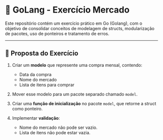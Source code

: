 # 🛒 GoLang - Exercício Mercado

Este repositório contém um exercício prático em Go (Golang), com o objetivo de consolidar conceitos de modelagem de structs, modularização de pacotes, uso de ponteiros e tratamento de erros.

---

## 🎯 Proposta do Exercício

1. Criar um **modelo** que represente uma compra mensal, contendo:
   - Data da compra
   - Nome do mercado
   - Lista de itens para comprar

2. Mover esse modelo para um pacote separado chamado `model`.

3. Criar uma **função de inicialização** no pacote `model`, que retorne a struct como ponteiro.

4. Implementar **validação**:
   - Nome do mercado não pode ser vazio.
   - Lista de itens não pode estar vazia.
